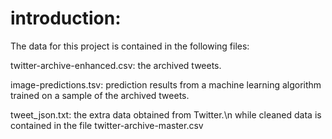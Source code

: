 # introduction:

The data for this project is contained in the following files:

twitter-archive-enhanced.csv: the archived tweets.

image-predictions.tsv: prediction results from a machine learning algorithm trained on a sample of the archived tweets.

tweet_json.txt: the extra data obtained from Twitter.\n
while cleaned data is contained in the file twitter-archive-master.csv

